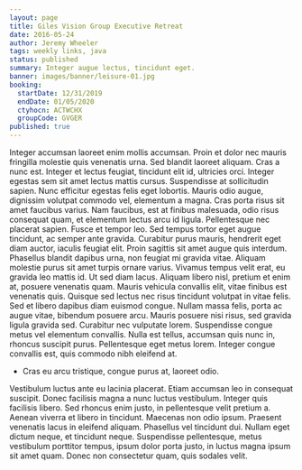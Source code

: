 ```yaml
---
layout: page
title: Giles Vision Group Executive Retreat
date: 2016-05-24
author: Jeremy Wheeler
tags: weekly links, java
status: published
summary: Integer augue lectus, tincidunt eget.
banner: images/banner/leisure-01.jpg
booking:
  startDate: 12/31/2019
  endDate: 01/05/2020
  ctyhocn: ACTWCHX
  groupCode: GVGER
published: true
---
```

Integer accumsan laoreet enim mollis accumsan. Proin et dolor nec mauris fringilla molestie quis venenatis urna. Sed blandit laoreet aliquam. Cras a nunc est. Integer et lectus feugiat, tincidunt elit id, ultricies orci. Integer egestas sem sit amet lectus mattis cursus. Suspendisse at sollicitudin sapien. Nunc efficitur egestas felis eget lobortis. Mauris odio augue, dignissim volutpat commodo vel, elementum a magna. Cras porta risus sit amet faucibus varius. Nam faucibus, est at finibus malesuada, odio risus consequat quam, et elementum lectus arcu id ligula. Pellentesque nec placerat sapien. Fusce et tempor leo. Sed tempus tortor eget augue tincidunt, ac semper ante gravida. Curabitur purus mauris, hendrerit eget diam auctor, iaculis feugiat elit.
Proin sagittis sit amet augue quis interdum. Phasellus blandit dapibus urna, non feugiat mi gravida vitae. Aliquam molestie purus sit amet turpis ornare varius. Vivamus tempus velit erat, eu gravida leo mattis id. Ut sed diam lacus. Aliquam libero nisl, pretium et enim at, posuere venenatis quam. Mauris vehicula convallis elit, vitae finibus est venenatis quis. Quisque sed lectus nec risus tincidunt volutpat in vitae felis. Sed et libero dapibus diam euismod congue. Nullam massa felis, porta ac augue vitae, bibendum posuere arcu. Mauris posuere nisi risus, sed gravida ligula gravida sed. Curabitur nec vulputate lorem. Suspendisse congue metus vel elementum convallis. Nulla est tellus, accumsan quis nunc in, rhoncus suscipit purus. Pellentesque eget metus lorem. Integer congue convallis est, quis commodo nibh eleifend at.

* Cras eu arcu tristique, congue purus at, laoreet odio.

Vestibulum luctus ante eu lacinia placerat. Etiam accumsan leo in consequat suscipit. Donec facilisis magna a nunc luctus vestibulum. Integer quis facilisis libero. Sed rhoncus enim justo, in pellentesque velit pretium a. Aenean viverra et libero in tincidunt. Maecenas non odio ipsum. Praesent venenatis lacus in eleifend aliquam. Phasellus vel tincidunt dui. Nullam eget dictum neque, et tincidunt neque. Suspendisse pellentesque, metus vestibulum porttitor tempus, ipsum dolor porta justo, in luctus magna ipsum sit amet quam. Donec non consectetur quam, quis sodales velit.
